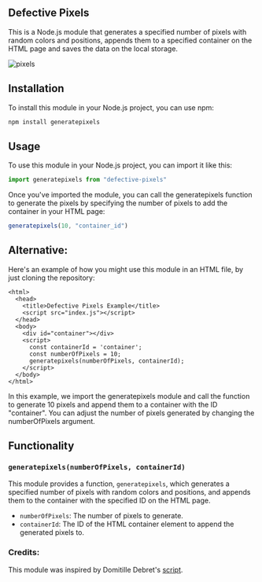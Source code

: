Defective Pixels
----------
This is a Node.js module that generates a specified number of pixels with random colors and positions, appends them to a specified container on the HTML page and saves the data on the local storage.

![pixels](https://user-images.githubusercontent.com/20107875/224479331-c0dff8af-39b3-46fd-87d3-8081a7c3cbe4.gif)

## Installation

To install this module in your Node.js project, you can use npm:

```sh
npm install generatepixels
```

## Usage

To use this module in your Node.js project, you can import it like this:

```javascript
import generatepixels from "defective-pixels"
```

Once you've imported the module, you can call the generatepixels function to generate the pixels by specifying the number of pixels to add the container in your HTML page:

```javascript
generatepixels(10, "container_id")
```

## Alternative:

Here's an example of how you might use this module in an HTML file, by just cloning the repository:

```
<html>
  <head>
    <title>Defective Pixels Example</title>
    <script src="index.js"></script>
  </head>
  <body>
    <div id="container"></div>
    <script>
      const containerId = 'container';
      const numberOfPixels = 10;
      generatepixels(numberOfPixels, containerId);
    </script>
  </body>
</html>
```

In this example, we import the generatepixels module and call the function to generate 10 pixels and append them to a container with the ID "container". You can adjust the number of pixels generated by changing the numberOfPixels argument.

## Functionality

### `generatepixels(numberOfPixels, containerId)`

This module provides a function, `generatepixels`, which generates a specified number of pixels with random colors and positions, and appends them to the container with the specified ID on the HTML page.

- `numberOfPixels`: The number of pixels to generate.
- `containerId`: The ID of the HTML container element to append the generated pixels to.


### Credits:

This module was inspired by Domitille Debret's [script](https://github.com/domitille-f451/defective-pixels).



